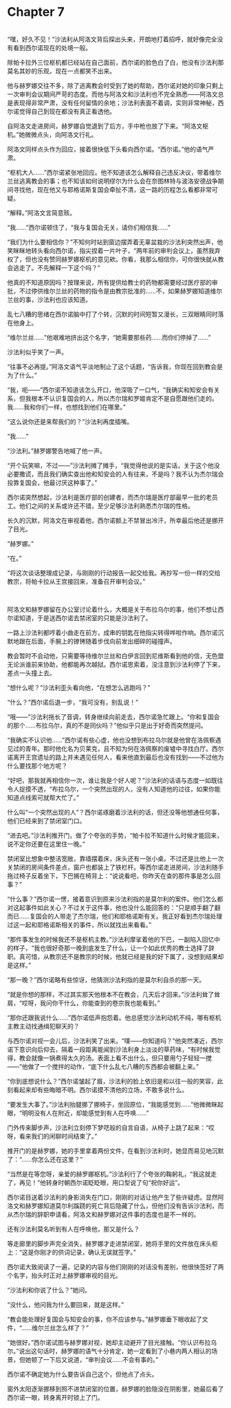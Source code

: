 # Chapter 7

<br>
“嘿，好久不见！”沙法利从阿洛文背后探出头来，开朗地打着招呼，就好像完全没有看到西尔诺现在的处境一般。

除帕卡拉外三位枢机都已经站在自己面前，西尔诺的脸色白了白，他没有沙法利那莫名其妙的乐观，现在一点都笑不出来。

他与赫罗娜交往不多，除了逃离教会时受到了她的帮助，西尔诺对她的印象只剩上一次审判会议期间严苛的态度。而他与阿洛文和沙法利也不完全熟悉——阿洛文总是表现得非常严肃，没有任何留情的余地；沙法利表面不着调，实则非常神秘，西尔诺觉得自己到现在都没有真正看透他。

自阿洛文走进房间，赫罗娜自觉退到了后方，手中枪也放了下来。“阿洛文枢机。”她微微点头，向阿洛文行礼。

阿洛文同样点头作为回应，接着很快低下头看向西尔诺。“西尔诺。”他的语气严肃。

“枢机大人……”西尔诺紧张地回应。他不知道该怎么解释自己违反决议，带着维尔兰丝逃离教会的事；也不知该如何说明缪尔为什么会在奈图林特与波洛安德战争期间寻找他，现在他又与耶格诺斯复国会牵扯不清，这一路的历程怎么看都非常可疑。

“解释。”阿洛文言简意赅。

“我……”西尔诺顿住了，“我与复国会无关，请你们相信我……”

“我们为什么要相信你？”不知何时站到窗边摆弄着无辜盆栽的沙法利突然出声，他笑眯眯地转头看向西尔诺，指尖捏着一片叶子，“两年前的审判会议上，虽然我弃权了，但也没有赞同赫罗娜枢机的意见欸。你看，我那么相信你，可你很快就从教会逃走了。不先解释一下这个吗？”

他真的不知道原因吗？按理来说，所有提供给教士的药物都需要经过医疗部的审批，不过停供维尔兰丝的药物的指令是由教宗批准的……不，如果赫罗娜知道维尔兰丝的事，沙法利也应该知道。

乱七八糟的思绪在西尔诺脑中打了个转，沉默的时间短暂又漫长，三双眼睛同时落在他身上。

“维尔兰丝……”他艰难地挤出这个名字，“她需要那些药……而你们停掉了……”

沙法利似乎笑了一声。

“往事不必再提。”阿洛文语气平淡地制止了这个话题，“告诉我，你现在回到教会是为了什么。”

“我，呃——”西尔诺不知道该怎么开口，他深吸了一口气，“我确实和知安会有关系，但我根本不认识复国会的人，所以杰尔瑞和罗姬肯定不是自愿跟他们走的。我……我和你们一样，也想找到他们在哪里。”

“这么说你还是来帮我们的？”沙法利再度插嘴。

“我……”

“沙法利。”赫罗娜警告地喊了他一声。

“开个玩笑嘛，不过——”沙法利摊了摊手，“我觉得他说的是实话，关于这个他没必要撒谎，而且我们确实查出他和知安会的人有往来，不是吗？我不认为杰尔瑞会投靠复国会，他最讨厌这种事了。”

西尔诺突然想起，沙法利是医疗部的创建者，而杰尔瑞是医疗部最早一批的老员工。他们之间的关系或许还不错，至少足够沙法利熟悉杰尔瑞的性格。

长久的沉默，阿洛文在审视着他，西尔诺额上不禁冒出冷汗，所幸最后他还是挪开了目光。

“赫罗娜。”

“在。”

“将这次谈话整理成记录，与刚刚的行动报告一起交给我。再抄写一份一样的交给教宗，将帕卡拉从王宫接回来，准备召开审判会议。”

<br>

阿洛文和赫罗娜留在办公室讨论着什么，大概是关于布拉乌尔的事，他们不想让西尔诺知道，于是送西尔诺去禁闭室的只能是沙法利了。

一路上沙法利都哼着小曲走在前方，成串的钥匙在他指尖转得哗啦作响。西尔诺沉默地跟在后面，手腕上的镣铐随着步伐向前发出细碎的碰撞声。

教会暂时不会动他，只需要等待维尔兰丝和白伊言回到尼维斯看到他的信，无色盟无论派谁前来协助，他都能再次越狱。西尔诺思索着，没注意到沙法利停了下来，差点一头撞上去。

“想什么呢？”沙法利歪头看向他，“在想怎么逃跑吗？”

“什么？”西尔诺后退一步，“我可没有，别乱说！”

“哦——”沙法利拖长了音调，转身继续向前走去，西尔诺急忙跟上。“你和复国会的那个……布拉乌尔，真的不是同伙吗？”他似乎只是出于好奇而突然提问。

“我确实不认识他……”西尔诺有些心虚，他也没想到布拉乌尔就是他曾在洛佩察遇见过的青年。那时他化名为贝莱克，且不知为何在洛佩察的废墟中寻找白厅。西尔诺离开王宫遗址的路上并未遇见任何人，看来他直到最后也没有找到——不过他为什么要找那个地方呢？

“好吧，那我就再相信你一次，谁让我是个好人呢？”沙法利的话语与态度一如既往令人捉摸不透，“布拉乌尔，一个突然出现的人，没有人知道他的过往，如果你能知道点线索可就帮大忙了。”

什么叫“一个突然出现的人”？西尔诺琢磨着沙法利的话，但还没等他想通任何事，他们已经来到了禁闭室门口。

“进去吧。”沙法利推开门，做了个夸张的手势，“帕卡拉不知道什么时候才能回来，说不定你还要在这里住一晚。”

禁闭室比想象中整洁宽敞，靠墙摆着床，床头还有一张小桌。不过还是比他上一次关禁闭的房间条件差点，窗户也都装上了铁栏杆。等西尔诺走进房间，沙法利随手拖过椅子反着坐下，下巴搁在椅背上：“说说看吧，你昨天在查的那件事是怎么回事？”

“什么事？”西尔诺一愣，接着意识到原来沙法利指的是莫尔利的案件。他们怎么都对这起事件如此关心？不过关于这件事，他也没什么能回答的：“只是顺手翻了翻而已……复国会的人带走了杰尔瑞，他们和耶格诺斯有关。我正好看到杰尔瑞处理过这一起和耶格诺斯相关的事件，所以就找出来看看。”

“那件事发生的时候我还不是枢机主教。”沙法利摩挲着他的下巴，一副陷入回忆中的样子，“我也很好奇那一晚到底发生了什么，让一个如此优秀的教士选择了辞职。真可惜，从教宗还不是教宗的时候，他就已经是我的好下属了，没想到结果却是这样。”

“那一晚？”西尔诺略有些惊讶，他猜测沙法利指的是莫尔利自杀的那一天。

“就是你想的那样，不过其实那天他根本不在教会，几天后才回来。”沙法利耸了耸肩，“哎呀，我问你干什么，你能查到的卷宗我也能看到。”

“那你还跟我说什么……”西尔诺低声抱怨着。他总感觉沙法利动机不纯，哪有枢机主教主动找通缉犯聊天的？

与西尔诺对视一会儿后，沙法利笑了出来。“噗——你知道吗？”他突然凑近，西尔诺下意识向后仰去，隔着一段距离能闻到沙法利身上淡淡的草药味，“有时候我觉得，教会就像一锅煮得太久的汤。表面上看不出什么，但只要用勺子轻轻一搅——”他做了一个搅拌的动作，“底下什么乱七八糟的东西都会被翻上来。”

“你到底想说什么？”西尔诺皱起了眉，沙法利的脸上依旧是和以往一般的笑容，此刻看起来却有些晦暗不明。西尔诺摸不清他的立场，不敢多说什么。

“要发生大事了。”沙法利抬腿挪了挪椅子，坐回原位，“我能感觉到……”他微微眯起眼，“明明没有人在附近，却能感觉到有人在呼唤……”

门外传来脚步声，沙法利立刻停下梦呓般的自言自语，从椅子上跳了起来：“哎呀，看来我们的闲聊时间结束了。”

推开门的是赫罗娜，她的手里拿着两份文件，在看到沙法利时，她显而易见地沉默了：“……你怎么还在这里？”

“当然是在等您呀，亲爱的赫罗娜枢机。”沙法利行了个夸张的鞠躬礼，“我这就走了，再见！”他转身时朝西尔诺眨眨眼，用口型说了句“祝你好运”。

西尔诺目送着沙法利的身影消失在门口，刚刚的对话让他产生了些许疑虑。显然阿洛文和赫罗娜知道莫尔利蹊跷的死亡背后隐藏了什么，但他们没有告诉沙法利，而从杰尔瑞的辞职申请看，阿洛文和赫罗娜对这件事的态度也是不一样的。

还有沙法利莫名听到有人在呼唤他，那又是什么？

等走廊里的脚步声完全消失，赫罗娜才走进禁闭室，她将手里的文件放在床头柜上：“这是你刚才的供词记录，确认无误就签字。”

西尔诺大致阅读了一遍，记录的内容与他们刚刚的对话没有差别，他很快签好了两个名字，抬头时正对上赫罗娜审视的目光。

“沙法利和你说了什么？”她问。

“没什么，他问我为什么要回来，就是这样。”

“教会能处理好复国会与知安会的事，你不应该参与。”赫罗娜垂下眼收起了文件，“……维尔兰丝怎么样了？”

“她很好。”西尔诺试图与赫罗娜对视，她却主动避开了目光接触。“你认识布拉乌尔。”说出这句话时，赫罗娜的语气十分肯定，她一定看到了小巷内两人相认的场景，但她顿了一下后又说道，“审判会议……不会有事的。”

西尔诺不确定她为什么要告诉自己这个，但他点了点头。

窗外太阳逐渐挪移到照不进禁闭室的位置，赫罗娜的脸隐没在阴影里，她最后看了西尔诺一眼，转身离开时锁上了门。
